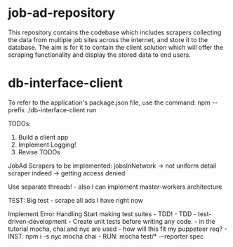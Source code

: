 # job-ad-repository
This repository contains the codebase which includes scrapers collecting the data from multiple job sites across the internet, and store it to the database. The aim is for it to contain the client solution which will offer the scraping functionality and display the stored data to end users.

# db-interface-client
To refer to the application's package.json file, use the command: npm --prefix ./db-interface-client run <command>

TODOs:
1. Build a client app
2. Implement Logging!
3. Revise TODOs

JobAd Scrapers to be implemented:
    jobsInNetwork -> not uniform detail scraper
    indeed -> getting access denied

Use separate threads!
    - also I can implement master-workers architecture

TEST: Big test - scrape all ads I have right now

Implement Error Handling
Start making test suites - TDD!
    - TDD - test-driven-development
    - Create unit tests before writing any code.
    - in the tutorial mocha, chai and nyc are used
        - how will this fit my puppeteer req?
    - INST: npm i -s nyc mocha chai
    - RUN: mocha test/* --reporter spec
